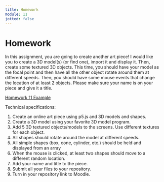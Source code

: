 ```yaml
---
title: Homework
module: 11
jotted: false
---
```


# Homework

In this assignment, you are going to create another art piece! I would like you to create a 3D model(s) (or find one), import it and display it.  Then, create some textured 3D objects. This time, you should have your model as the focal point and then have all the other object rotate around them at different speeds.  Then, you should have some mouse events that change the location of at least 2 objects. Please make sure your name is on your piece and give it a title.

<a href="https://github.com/Montana-Media-Arts/220_CreativeCoding2-Spring2022-Samples/tree/main/Homework%209" target="_new">Homework 11 Example</a>

Technical specifications:

1. Create an online art piece using p5.js and 3D models and shapes.
2. Create a 3D model using your favorite 3D model program.
3. Add 5 3D textured objects/models to the screens. Use different textures for each object.
4. All shapes should rotate around the model at different speeds.
5. All simple shapes (box, cone, cylinder, etc.) should be held and displayed from an array
6. When the mouse is clicked, at least two shapes should move to a different random location.
7. Add your name and title to the piece.
8. Submit all your files to your repository.
9. Turn in your repository link to Moodle.

